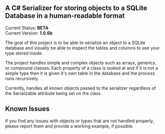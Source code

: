 A C# Serializer for storing objects to a SQLite Database in a human-readable format
-----------------------------------------------------------------------------------
Current Status: **BETA**<br />
Current Version: **1.0.6b**

The goal of this project is to be able to serialize an object to a SQLite database
and visually be able to inspect the tables and columns to see your type stored
inside.

The project handles simple and complex objects such as arrays, generics, or compound
classes. Each property of a class is looked at and if it is not a simple type
then it is given it's own table in the database and the process runs recursively.

Currently, handles all known objects passed to the serializer regardless of the
Serializable attribute being set on the class.

Known Issues
------------
If you find any issues with objects or types that are not handled properly, please report them and provide a working example, if possible.